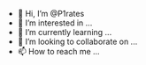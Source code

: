 - 👋 Hi, I’m @P1rates
- 👀 I’m interested in ...
- 🌱 I’m currently learning ...
- 💞️ I’m looking to collaborate on ...
- 📫 How to reach me ...

<!---
P1rates/P1rates is a ✨ special ✨ repository because its `README.md` (this file) appears on your GitHub profile.
You can click the Preview link to take a look at your changes.
--->
